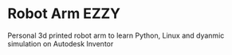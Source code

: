 # Robot Arm EZZY
 Personal 3d printed robot arm to learn Python, Linux and dyanmic simulation on Autodesk Inventor
